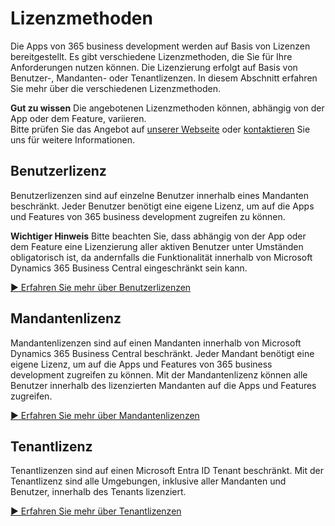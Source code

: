 # Lizenzmethoden

Die Apps von 365 business development werden auf Basis von Lizenzen bereitgestellt. Es gibt verschiedene Lizenzmethoden, die Sie für Ihre Anforderungen nutzen können. Die Lizenzierung erfolgt auf Basis von Benutzer-, Mandanten- oder Tenantlizenzen. In diesem Abschnitt erfahren Sie mehr über die verschiedenen Lizenzmethoden.

<div class="alert alert-notice">
    <i class="fa-light fa-hand-point-up fa-lg"></i> <strong>Gut zu wissen</strong> Die angebotenen Lizenzmethoden können, abhängig von der App oder dem Feature, variieren.<br>Bitte prüfen Sie das Angebot auf <a href="https://365businessdev.com" target="_blank">unserer Webseite</a> oder <a href="https://365businessdev.com/kontakt/" target="_blank">kontaktieren</a> Sie uns für weitere Informationen.
</div>

## Benutzerlizenz

Benutzerlizenzen sind auf einzelne Benutzer innerhalb eines Mandanten beschränkt. Jeder Benutzer benötigt eine eigene Lizenz, um auf die Apps und Features von 365 business development zugreifen zu können.

<div class="alert alert-warn">
    <i class="fa-light fa-triangle-exclamation fa-lg"></i> <strong>Wichtiger Hinweis</strong> Bitte beachten Sie, dass abhängig von der App oder dem Feature eine Lizenzierung aller aktiven Benutzer unter Umständen obligatorisch ist, da andernfalls die Funktionalität innerhalb von Microsoft Dynamics 365 Business Central eingeschränkt sein kann.
</div>

[▶️ Erfahren Sie mehr über Benutzerlizenzen](license-methods/user-license.md)

## Mandantenlizenz

Mandantenlizenzen sind auf einen Mandanten innerhalb von Microsoft Dynamics 365 Business Central beschränkt. Jeder Mandant benötigt eine eigene Lizenz, um auf die Apps und Features von 365 business development zugreifen zu können. Mit der Mandantenlizenz können alle Benutzer innerhalb des lizenzierten Mandanten auf die Apps und Features zugreifen.

[▶️ Erfahren Sie mehr über Mandantenlizenzen](license-methods/company-license.md)

## Tenantlizenz

Tenantlizenzen sind auf einen Microsoft Entra ID Tenant beschränkt. Mit der Tenantlizenz sind alle Umgebungen, inklusive aller Mandanten und Benutzer, innerhalb des Tenants lizenziert. 

[▶️ Erfahren Sie mehr über Tenantlizenzen](license-methods/tenant-license.md)